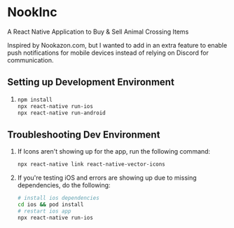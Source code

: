 # NookInc
A React Native Application to Buy &amp; Sell Animal Crossing Items

Inspired by Nookazon.com, but I wanted to add in an extra feature to enable push notifications for mobile devices instead of relying on Discord for communication.

## Setting up Development Environment  

1. ```bash
   npm install
   npx react-native run-ios
   npx react-native run-android 
   ```

## Troubleshooting Dev Environment  

1. If Icons aren't showing up for the app, run the following command:
    ```bash
    npx react-native link react-native-vector-icons
    ```
2. If you're testing iOS and errors are showing up due to missing dependencies, do the following:
    ```bash
    # install ios dependencies
    cd ios && pod install
    # restart ios app
    npx react-native run-ios
    ```